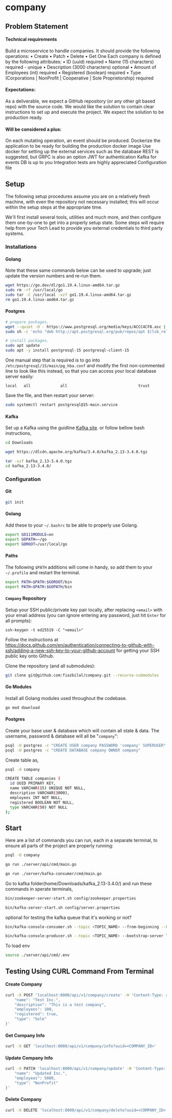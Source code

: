 # company

## Problem Statement
#### Technical requirements 
Build a microservice to handle companies. It should provide the following operations:
• Create 
• Patch 
• Delete
• Get One
Each company is defined by the following attributes:
• ID (uuid) required 
• Name (15 characters) required - unique 
• Description (3000 characters) optional 
• Amount of Employees (int) required 
• Registered (boolean) required 
• Type (Corporations | NonProfit | Cooperative | Sole Proprietorship) required 

#### Expectations: 
As a deliverable, we expect a GitHub repository (or any other git based repo) with the source code. We would like the solution to contain clear instructions to set up and execute the project. 
We expect the solution to be production ready. 

#### Will be considered a plus: 
On each mutating operation, an event should be produced. 
Dockerize the application to be ready for building the production docker image 
Use docker for setting up the external services such as the database 
REST is suggested, but GRPC is also an option 
JWT for authentication 
Kafka for events 
DB is up to you 
Integration tests are highly appreciated
Configuration file 

## Setup

The following setup procedures assume you are on a relatively fresh machine,
with even the repository not necessary installed; this will occur within the
setup steps at the appropriate time.

We'll first install several tools, utilities and much more, and then configure
them one-by-one to get into a properly setup state. Some steps will require
help from your Tech Lead to provide you external credentials to third party
systems.

### Installations

#### Golang

Note that these same commands below can be used to upgrade; just update the
version numbers and re-run them.

```bash
wget https://go.dev/dl/go1.19.4.linux-amd64.tar.gz
sudo rm -rf /usr/local/go
sudo tar -C /usr/local -xzf go1.19.4.linux-amd64.tar.gz
rm go1.19.4.linux-amd64.tar.gz
```

#### Postgres

```bash
# prepare packages.
wget --quiet -O - https://www.postgresql.org/media/keys/ACCC4CF8.asc | sudo apt-key add -
sudo sh -c 'echo "deb http://apt.postgresql.org/pub/repos/apt $(lsb_release -cs)-pgdg main" > /etc/apt/sources.list.d/pgdg.list'

# install packages.
sudo apt update
sudo apt -y install postgresql-15 postgresql-client-15
```

One manual step that is required is to go into
`/etc/postgresql/15/main/pg_hba.conf` and modify the first non-commented line
to look like this instead, so that you can access your local database server
easily:

```
local   all             all                               trust
```

Save the file, and then restart your server:

```bash
sudo systemctl restart postgresql@15-main.service
```

#### Kafka

Set up a Kafka using the guidline [Kafka site](https://kafka.apache.org/quickstart).
or follow bellow bash instructions,

```bash 
cd Downloads
```

```bash 
wget https://dlcdn.apache.org/kafka/3.4.0/kafka_2.13-3.4.0.tgz
```

```bash
tar -xzf kafka_2.13-3.4.0.tgz
cd kafka_2.13-3.4.0/
```

### Configuration

#### Git

```bash
git init
```

#### Golang

Add these to your `~/.bashrc` to be able to properly use Golang.

```bash
export GO111MODULE=on
export GOPATH=~/go
export GOROOT=/usr/local/go
```

#### Paths

The following `$PATH` additions will come in handy, so add them to your
`~/.profile` and restart the terminal.

```bash
export PATH=$PATH:$GOROOT/bin
export PATH=$PATH:$GOPATH/bin
```

#### `Company` Repository

Setup your SSH public/private key pair locally, after replacing `<email>` with
your email address (you can ignore entering any password, just hit `Enter` for
all prompts):

```
ssh-keygen -t ed25519 -C "<email>"
```

Follow the instructions at
https://docs.github.com/en/authentication/connecting-to-github-with-ssh/adding-a-new-ssh-key-to-your-github-account
for getting your SSH public key onto Github.

Clone the repository (and all submodules):

```bash
git clone git@github.com:fiazbilal/company.git --recurse-submodules
```

#### Go Modules

Install all Golang modules used throughout the codebase.

```bash
go mod download
```

#### Postgres

Create your base user & database which will contain all state & data. The
username, password & database will all be "`company`":

```bash
psql -U postgres -c "CREATE USER company PASSWORD 'company' SUPERUSER"
psql -U postgres -c "CREATE DATABASE company OWNER company"
```

Create table as,

```bash
psql -d company
```

```bash
CREATE TABLE companies (
  id UUID PRIMARY KEY,
  name VARCHAR(15) UNIQUE NOT NULL,
  description VARCHAR(3000),
  employees INT NOT NULL,
  registered BOOLEAN NOT NULL,
  type VARCHAR(50) NOT NULL
);
```


## Start

Here are a list of commands you can run, each in a separate terminal, to ensure
all parts of the project are properly running:

```bash
psql -U company
```

```bash
go run ./server/api/cmd/main.go
```


```bash
go run ./server/kafka-consumer/cmd/main.go
```

Go to kafka folder(home/Downloads/kafka_2.13-3.4.0/) and run these commands in sperate terminals,

```bash
bin/zookeeper-server-start.sh config/zookeeper.properties
```

```bash
bin/kafka-server-start.sh config/server.properties
```

optional for testing the kafka queue that it's working or not?
```bash
bin/kafka-console-consumer.sh --topic <TOPIC_NAME> --from-beginning --bootstrap-server localhost:9092
```

```bash
bin/kafka-console-producer.sh --topic <TOPIC_NAME> --bootstrap-server localhost:9092
```

To load env
```bash
source ./server/api/cmd/.env
```

## Testing Using CURL Command From Terminal
#### Create Company

```bash
curl -X POST 'localhost:8000/api/v1/company/create' -H 'Content-Type: application/json' -d '{
    "name": "Test Inc.",
    "description": "This is a test company",
    "employees": 100,
    "registered": true,
    "type": "Sole"
}'
```

#### Get Company Info

```bash
curl -X GET 'localhost:8000/api/v1/company/info?uuid=<COMPANY_ID>'
```

#### Update Company Info

```bash
curl -X PATCH 'localhost:8000/api/v1/company/update' -H 'Content-Type: application/json' -d '{"id":"<COMPANY_ID>",
    "name": "Updated Inc.",
    "employees": 5000,
    "type": "NonProfit"
}'
```

#### Delete Company

```bash
curl -X DELETE 'localhost:8000/api/v1/company/delete?uuid=<COMPANY_ID>'
```